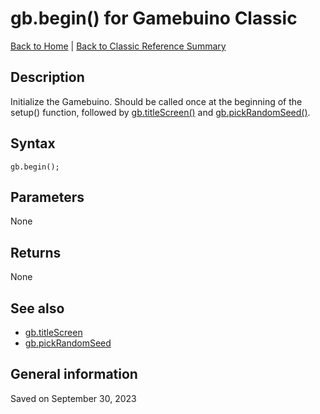 
# gb.begin() for Gamebuino Classic

[Back to Home](./../../../README.MD) | [Back to Classic Reference Summary](./README.MD)

## Description

Initialize the Gamebuino. Should be called once at the beginning of the setup() function, followed by [gb.titleScreen()](./gb-titleScreen.md) and [gb.pickRandomSeed()](./gb-pickRandomSeed.md).

## Syntax

```
gb.begin();
```

## Parameters

None

## Returns

None

## See also

- [gb.titleScreen](./gb-titleScreen.md)
- [gb.pickRandomSeed](./gb-pickRandomSeed.md)

## General information

Saved on September 30, 2023

